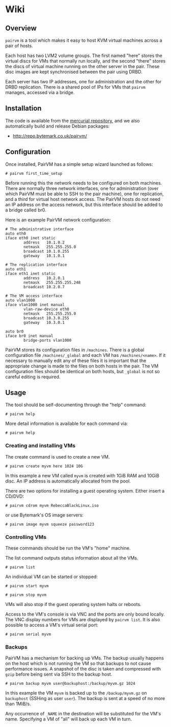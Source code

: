Wiki
====

Overview
--------

`pairvm` is a tool which makes it easy to host KVM virtual machines
across a pair of hosts.

Each host has two LVM2 volume groups. The first named "here" stores the
virtual discs for VMs that normally run locally, and the second "there"
stores the discs of virtual machine running on the other server in the
pair. These disc images are kept synchronised between the pair using
DRBD.

Each server has two IP addresses, one for administration and the other
for DRBD replication. There is a shared pool of IPs for VMs that
`pairvm` manages, accessed via a bridge.

Installation
------------

The code is available from the [mercurial
repository](/projects/pairvm/repository), and we also automatically
build and release Debian packages:

-   http://repo.bytemark.co.uk/pairvm/

Configuration
-------------

Once installed, PairVM has a simple setup wizard launched as follows:

    # pairvm first_time_setup

Before running this the network needs to be configured on both machines.
There are normally three network interfaces, one for administration
(over which PairVM must be able to SSH to the pair machine), one for
replication, and a third for virtual host network access. The PairVM
hosts do not need an IP address on the access network, but this
interface should be added to a bridge called br0.

Here is an example PairVM network configuration:

    # The administrative interface
    auto eth0
    iface eth0 inet static
            address   10.1.0.2
            netmask   255.255.255.0
            broadcast 10.1.0.255
            gateway   10.1.0.1

    # The replication interface
    auto eth1
    iface eth1 inet static
            address   10.2.0.1
            netmask   255.255.255.248
            broadcast 10.2.0.7

    # The VM access interface
    auto vlan1000
    iface vlan1000 inet manual
            vlan-raw-device eth0
            netmask   255.255.255.0
            broadcast 10.3.0.255
            gateway   10.3.0.1 

    auto br0
    iface br0 inet manual
            bridge-ports vlan1000

PairVM stores its configuration files in `/machines`. There is a global
configuration file `/machines/_global` and each VM has
`/machines/<name>`. If it necessary to manually edit any of these files
it is important that the appropriate change is made to the files on both
hosts in the pair. The VM configuration files should be identical on
both hosts, but `_global` is not so careful editing is required.

Usage
-----

The tool should be self-documenting through the "help" command:

    # pairvm help

More detail information is available for each command via:

    # pairvm help 

### Creating and installing VMs

The create command is used to create a new VM.

    # pairvm create myvm here 1024 10G

In this example a new VM called `myvm` is created with 1GiB RAM and
10GiB disc. An IP address is automatically allocated from the pool.

There are two options for installing a guest operating system. Either
insert a CD/DVD:

    # pairvm cdrom myvm RebeccaBlackLinux.iso

or use Bytemark's OS image servers:

    # pairvm image myvm squeeze password123

### Controlling VMs

These commands should be run the VM's "home" machine.

The list command outputs status information about all the VMs.

    # pairvm list

An individual VM can be started or stopped:

    # pairvm start myvm

    # pairvm stop myvm

VMs will also stop if the guest operating system halts or reboots.

Access to the VM's console is via VNC and the ports are only bound
locally. The VNC display numbers for VMs are displayed by `pairvm list`.
It is also possible to access a VM's virtual serial port:

    # pairvm serial myvm

### Backups

PairVM has a mechanism for backing up VMs. The backup usually happens on
the host which is not running the VM so that backups to not cause
performance issues. A snapshot of the disc is taken and compressed with
`gzip` before being sent via SSH to the backup host.

    # pairvm backup myvm user@backuphost:/backup/myvm.gz 1024

In this example the VM `myvm` is backed up to the `/backup/myvm.gz` on
`backuphost` (SSHing as user `user`). The backup is sent at a speed of
no more than 1MiB/s.

Any occurrence of `_NAME` in the destination will be substituted for the
VM's name. Specifying a VM of "all" will back up each VM in turn.
